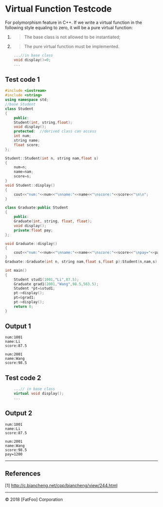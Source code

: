 # Virtual Function Testcode

For polymorphism feature in C++. If we write a virtual function in the following style equaling to zero, it will be a pure virtual function: 
1. > The base class is not allowed to be instantiated;
2. > The pure virtual function must be implemented.
```c++
    ...//in base class
    void display()=0;
    ...
```



## Test code 1

```c++
#include <iostream>
#include <string>
using namespace std;
//base Student
class Student
{
    public:
    Student(int, string,float);  
    void display();
    protected:  //derived class can access
    int num;
    string name;
    float score;
};

Student::Student(int n, string nam,float s)
{
    num=n;
    name=nam;
    score=s;
}
void Student::display()
{
    cout<<"num:"<<num<<"\nname:"<<name<<"\nscore:"<<score<<"\n\n";
}

class Graduate:public Student
{
    public:
    Graduate(int, string, float, float);
    void display();
    private:float pay;
};

void Graduate::display()
{
    cout<<"num:"<<num<<"\nname:"<<name<<"\nscore:"<<score<<"\npay="<<pay<<endl;
}
Graduate::Graduate(int n, string nam,float s,float p):Student(n,nam,s),pay(p){}

int main()
{
    Student stud1(1001,"Li",87.5);
    Graduate grad1(2001,"Wang",98.5,563.5);
    Student *pt=&stud1;
    pt->display();
    pt=&grad1;
    pt->display();
    return 0;
}
```
## Output 1
```
num:1001
name:Li
score:87.5

num:2001
name:Wang
score:98.5
```
## Test code 2
```c++
    ...// in base class
    virtual void display(); 
    ...
```
## Output 2
```
num:1001
name:Li
score:87.5

num:2001
name:Wang
score:98.5
pay=1200
```

----------------------

## References

[1] http://c.biancheng.net/cpp/biancheng/view/244.html

----------------------


<div class="footer">
&copy; 2018 [FatFoo] Corporation
</div>

[FATFOO]: https://github.com/snowyben
